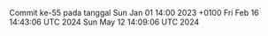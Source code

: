 Commit ke-55 pada tanggal Sun Jan 01 14:00 2023 +0100
Fri Feb 16 14:43:06 UTC 2024
Sun May 12 14:09:06 UTC 2024
